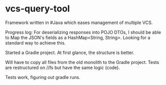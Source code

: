# vcs-query-tool
Framework written in #Java which eases management of multiple VCS.


Progress log:
For deserializing responses into POJO DTOs, I should be able to Map the JSON's fields as a HashMap<String, String>. Looking for a standard way to achieve this.

Started a Gradle project. At first glance, the structure is better.

Will have to copy all files from the old monolith to the Gradle project. Tests are restructured on //fs but have the same logic (code).

Tests work, figuring out gradle runs.